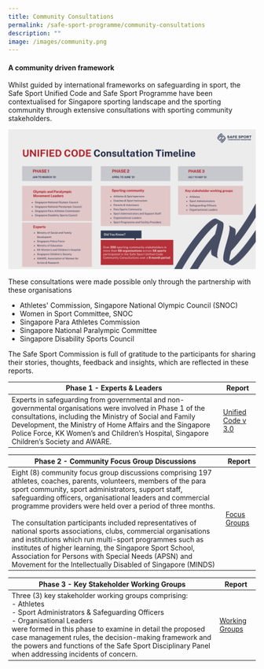 ```yaml
---
title: Community Consultations
permalink: /safe-sport-programme/community-consultations
description: ""
image: /images/community.png
---
```


#### A community driven framework

Whilst guided by international frameworks on safeguarding in sport, the Safe Sport Unified Code and Safe Sport Programme have been contextualised for Singapore sporting landscape and the sporting community through extensive consultations with sporting community stakeholders. 

![Alt text for image on Isomer site](/images/consult%20timeline.png)


These consultations were made possible only through the partnership with these organisations
* Athletes' Commission, Singapore National Olympic Council (SNOC)
* Women in Sport Committee, SNOC
* Singapore Para Athletes Commission
* Singapore National Paralympic Committee
* Singapore Disability Sports Council


The Safe Sport Commission is full of gratitude to the participants for sharing their stories, thoughts, feedback and insights, which are reflected in these reports.

| **Phase 1 - Experts & Leaders** | Report | 
| -------- | -------- | 
| Experts in safeguarding from governmental and non-governmental organisations were involved in Phase 1 of the consultations, including the Ministry of Social and Family Development, the Ministry of Home Affairs and the Singapore Police Force, KK Women’s and Children’s Hospital, Singapore Children’s Society and AWARE. | [Unified Code v 3.0](/files/community-consultations/Safe%20Sport%20Unified%20Code.pdf) | 


| **Phase 2 - Community Focus Group Discussions** | Report | 
| -------- | -------- | 
| Eight (8) community focus group discussions comprising 197 athletes, coaches, parents, volunteers, members of the para sport community, sport administrators, support staff, safeguarding officers, organisational leaders and commercial programme providers were held over a period of three months. <br><br>The consultation participants included representatives of national sports associations, clubs, commercial organisations and institutions which run multi-sport programmes such as institutes of higher learning, the Singapore Sport School, Association for Persons with Special Needs (APSN) and Movement for the Intellectually Disabled of Singapore (MINDS)   | [ Focus Groups](/files/community-consultations/Community%20Consultation%20Interim%20Report.pdf) | 


| **Phase 3 - Key Stakeholder Working Groups** | Report | 
| -------- | -------- | 
| Three (3) key stakeholder working groups comprising:<br>- Athletes <br> - Sport Administrators & Safeguarding Officers <br> - Organisational Leaders<br> were formed in this  phase to examine in detail the proposed case management rules, the decision-making framework and the powers and functions of the Safe Sport Disciplinary Panel when addressing incidents of concern.  | [Working Groups](/files/community-consultations/Phase%203%20Safe%20Sport%20Unified%20Community%20Consultations%20Final%20Report_updated.pdf)
